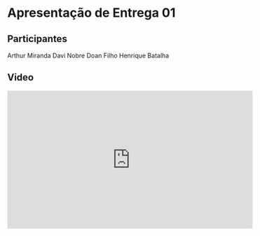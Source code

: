 # Apresentação de Entrega 01 

## Participantes 

Arthur Miranda
Davi Nobre
Doan Filho
Henrique Batalha

## Video

<iframe width="560" height="315" src="https://www.youtube.com/embed/WBCI31jdZxA?si=0LvJ1vItMnMTlm-X" title="YouTube video player" frameborder="0" allow="accelerometer; autoplay; clipboard-write; encrypted-media; gyroscope; picture-in-picture; web-share" allowfullscreen></iframe>